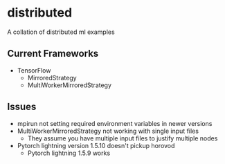 # distributed
A collation of distributed ml examples

## Current Frameworks
- TensorFlow
    - MirroredStrategy
    - MultiWorkerMirroredStrategy

## Issues
- mpirun not setting required environment variables in newer versions
- MultiWorkerMirroredStrategy not working with single input files
    - They assume you have multiple input files to justify multiple nodes
- Pytorch lightning version 1.5.10 doesn't pickup horovod
    - Pytorch lightning 1.5.9 works
